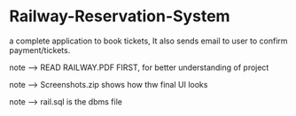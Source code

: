 # Railway-Reservation-System
a complete application to book tickets, It also sends email to user to confirm payment/tickets.

note -->  READ RAILWAY.PDF FIRST, for better understanding of project

note -->  Screenshots.zip shows how thw final UI looks

note -->  rail.sql is the dbms file

